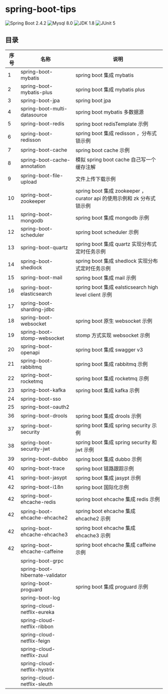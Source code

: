 # spring-boot-tips
![Spring Boot 2.4.2](https://img.shields.io/badge/Spring%20Boot-2.4.2-brightgreen)
![Mysql 8.0](https://img.shields.io/badge/MySQL-8.0-blue)
![JDK 1.8](https://img.shields.io/badge/JDK-8-orange)
![JUnit 5](https://img.shields.io/badge/JUnit-5-green)

## 目录

| 序号 | 名称                         			| 说明                                     								|
| ---- | -------------------------------------- | --------------------------------------------------------------------- |
| 1    | spring-boot-mybatis          			| spring boot 集成 mybatis                 								|
| 2    | spring-boot-mybatis-plus     			| spring boot 集成 mybatis plus            								|
| 3    | spring-boot-jpa              			| spring boot jpa                          								|
| 4    | spring-boot-multi-datasource 			| spring boot mybatis 多数据源             								|
| 5    | spring-boot-redis            			| spring boot redisTemplate 示例           								|
| 6    | spring-boot-redisson         			| spring boot 集成 redisson ，分布式锁示例 								|
| 7    | spring-boot-cache            			| spring boot cache 示例 				   								|
| 8    | spring-boot-cache-annotation  			| 模拟 spring boot cache 自己写一个缓存注解								|
| 9    | spring-boot-file-upload    			| 文件上传下载示例						   								|
| 10   | spring-boot-zookeeper        			| spring boot 集成 zookeeper ，curator api 的使用示例和 zk 分布式锁示例 |
| 11   | spring-boot-mongodb          			| spring boot 集成 mongodb 示例 		   								|
| 12   | spring-boot-scheduler        			| spring boot scheduler 示例 			   								|
| 13   | spring-boot-quartz         			| spring boot 集成 quartz 实现分布式定时任务示例 						|
| 14   | spring-boot-shedlock         			| spring boot 集成 shedlock 实现分布式定时任务示例 						|
| 15   | spring-boot-mail	          			| spring boot 集成 mail 示例											|
| 16   | spring-boot-elasticsearch    			| spring boot 集成 ealsticsearch high level client 示例 				|
| 17   | spring-boot-sharding-jdbc    			|                                          								|
| 18   | spring-boot-websocket        			| spring boot 原生 websocket 示例          								|
| 19   | spring-boot-stomp-websocket   			| stomp 方式实现 websocket 示例            								|
| 20   | spring-boot-openapi          			| spring boot 集成 swagger v3              								|
| 21   | spring-boot-rabbitmq         			| spring boot 集成 rabbitmq 示例 										|
| 22   | spring-boot-rocketmq         			| spring boot 集成 rocketmq 示例 										|
| 23   | spring-boot-kafka            			| spring boot 集成 kafka 示例              								|
| 24   | spring-boot-sso              			|                                          								|
| 25   | spring-boot-oauth2           			|                                          								|
| 36   | spring-boot-drools           			| spring boot 集成 drools 示例 											|
| 37   | spring-boot-security         			| spring boot 集成 spring security 示例    								|
| 38   | spring-boot-security-jwt      			| spring boot 集成 spring security 和 jwt 示例    						|
| 39   | spring-boot-dubbo            			| spring boot 集成 dubbo 示例              								|
| 40   | spring-boot-trace            			| spring boot 链路跟踪示例              								|
| 41   | spring-boot-jasypt 					| spring boot 集成 jasypt 示例 											|
| 42   | spring-boot-i18n 						| spring boot 国际化示例 												|
| 42   | spring-boot-ehcache-redis				| spring boot ehcache 集成 redis 示例									|
| 42   | spring-boot-ehcache-ehcache2			| spring boot ehcache 集成 ehcache2 示例								|
| 42   | spring-boot-ehcache-ehcache3			| spring boot ehcache 集成 ehcache3 示例								|
| 42   | spring-boot-ehcache-caffeine			| spring boot ehcache 集成 caffeine 示例								|
|  | spring-boot-grpc             			|                                          								|
|  | spring-boot-hibernate-validator        |                                          								|
|  | spring-boot-proguard         			| spring boot 集成 proguard 示例 |
|  | spring-boot-log        	  			|                                          								|
|  | spring-cloud-netflix-eureka  			|                                          								|
|  | spring-cloud-netflix-ribbon  			|                                          								|
|  | spring-cloud-netflix-feign   			|                                          								|
|  | spring-cloud-netflix-zuul    			|                                          								|
|  | spring-cloud-netflix-hystrix 			|                                          								|
|  | spring-cloud-netflix-sleuth  			|                                          								|



















